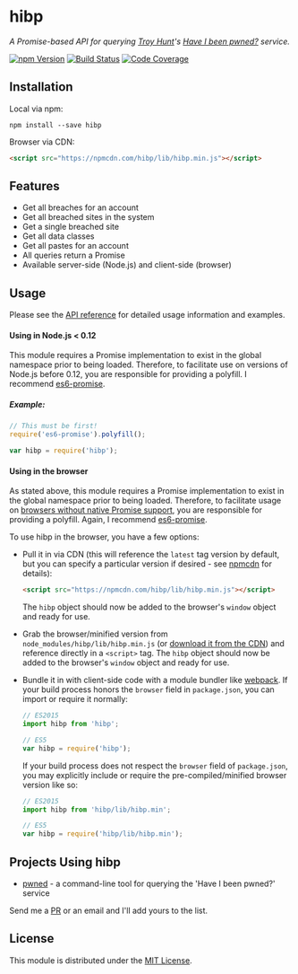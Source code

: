 # hibp

*A Promise-based API for querying [Troy Hunt](http://www.troyhunt.com/)'s
[Have I been pwned?](https://haveibeenpwned.com/) service.*

[![npm Version][npm-image]][npm-url]
[![Build Status][travis-image]][travis-url]
[![Code Coverage][coveralls-image]][coveralls-url]

## Installation

Local via npm:

```shell
npm install --save hibp
```

Browser via CDN:

```html
<script src="https://npmcdn.com/hibp/lib/hibp.min.js"></script>
```

## Features

* Get all breaches for an account
* Get all breached sites in the system
* Get a single breached site
* Get all data classes
* Get all pastes for an account
* All queries return a Promise
* Available server-side (Node.js) and client-side (browser)

## Usage

Please see the [API reference](API.md) for detailed usage information and
examples.

#### Using in Node.js < 0.12

This module requires a Promise implementation to exist in the global namespace
prior to being loaded. Therefore, to facilitate use on versions of Node.js
before 0.12, you are responsible for providing a polyfill. I recommend
[es6-promise](https://github.com/stefanpenner/es6-promise).

##### Example:

```javascript
// This must be first!
require('es6-promise').polyfill();

var hibp = require('hibp');
```

#### Using in the browser

As stated above, this module requires a Promise implementation to exist in the
global namespace prior to being loaded. Therefore, to facilitate usage on
[browsers without native Promise support](http://caniuse.com/#search=promise),
you are responsible for providing a polyfill. Again, I recommend
[es6-promise](https://github.com/stefanpenner/es6-promise).

To use hibp in the browser, you have a few options:

* Pull it in via CDN (this will reference the `latest` tag version by default,
  but you can specify a particular version if desired - see
  [npmcdn](https://npmcdn.com) for details):

  ```html
  <script src="https://npmcdn.com/hibp/lib/hibp.min.js"></script>
  ```

  The `hibp` object should now be added to the browser's `window` object and
  ready for use.

* Grab the browser/minified version from `node_modules/hibp/lib/hibp.min.js`
  (or [download it from the CDN](https://npmcdn.com/hibp/lib/hibp.min.js)) and
  reference directly in a `<script>` tag. The `hibp` object should now be added
  to the browser's `window` object and ready for use.

* Bundle it in with client-side code with a module bundler like
  [webpack](https://webpack.github.io/). If your build process honors the
  `browser` field in `package.json`, you can import or require it normally:

  ```javascript
  // ES2015
  import hibp from 'hibp';

  // ES5
  var hibp = require('hibp');
  ```

  If your build process does not respect the `browser` field of `package.json`,
  you may explicitly include or require the pre-compiled/minified browser
  version like so:

  ```javascript
  // ES2015
  import hibp from 'hibp/lib/hibp.min';

  // ES5
  var hibp = require('hibp/lib/hibp.min');
  ```

## Projects Using hibp

* [pwned](https://github.com/wKovacs64/pwned) - a command-line tool for querying
  the 'Have I been pwned?' service

Send me a [PR](https://github.com/wKovacs64/hibp/pulls) or an email and I'll add
yours to the list.

## License

This module is distributed under the [MIT License](LICENSE.txt).

[npm-image]: https://img.shields.io/npm/v/hibp.svg?style=flat-square
[npm-url]: https://www.npmjs.com/package/hibp
[travis-image]: https://img.shields.io/travis/wKovacs64/hibp.svg?style=flat-square
[travis-url]: https://travis-ci.org/wKovacs64/hibp
[coveralls-image]: https://img.shields.io/coveralls/wKovacs64/hibp.svg?style=flat-square
[coveralls-url]: https://coveralls.io/github/wKovacs64/hibp
